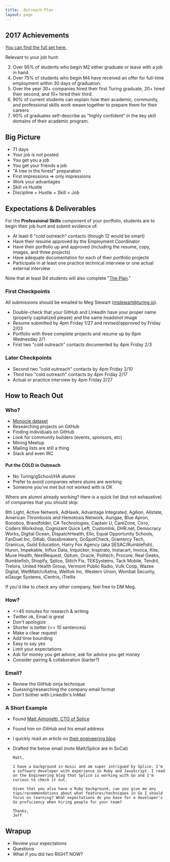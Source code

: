 ```yaml
---
title:  Outreach Plan
layout: page
---
```


## 2017 Achievements

[You can find the full set here.](https://github.com/turingschool/outcomes/blob/master/achievements/2017-year-end.markdown)

Relevant to your job hunt:

3. Over 95% of students who begin M2 either graduate or leave with a job in hand.
4. Over 75% of students who begin M4 have received an offer for full-time employment within 30 days of graduation.
5. Over the year 30+ companies hired their first Turing graduate, 20+ hired their second, and 10+ hired their third.
7. 90% of current students can explain how their academic, community, and professional skills work weave together to prepare them for their careers
8. 90% of graduates self-describe as "highly confident" in the key skill domains of their academic program.

## Big Picture

* 71 days
* Your job is not posted
* You get you a job
* You get your friends a job
* "A tree in the forest" preparation
* First impressions => only impressions
* Work your advantages
* Skill vs Hustle
* Discipline + Hustle + Skill = Job

## Expectations & Deliverables

For the **Professional Skills** component of your portfolio, students are to begin their job hunt and submit evidence of:

* At least 6 "cold outreach" contacts (though 12 would be smart)
* Have their resume approved by the Employment Coordinator
* Have their portfolio up and approved (including the resume, copy, images, and three projects)
* Have adequate documentation for each of their portfolio projects
* Participate in at least one practice technical interview or one actual external interview

Note that at least B4 students will also complete "[The Plan](http://backend.turing.io/module4/projects/the-plan/)."

### First Checkpoints

All submissions should be emailed to Meg Stewart (mstewart@turing.io).

* Double-check that your GitHub and LinkedIn have your proper name (properly capitalized please) and the same headshot image
* Resume submitted by 4pm Friday 1/27 and revised/approved by Friday 2/03
* Portfolio with three complete projects and resume up by 6pm Wednesday 2/1
* First two "cold outreach" contacts documented by 4pm Friday 2/3

### Later Checkpoints

* Second two "cold outreach" contacts by 4pm Friday 2/10
* Third two "cold outreach" contacts by 4pm Friday 2/17
* Actual or practice interview by 4pm Friday 2/27

## How to Reach Out

### Who?

* [Monocle dataset](https://github.com/turingschool/monocle/)
* Researching projects on GitHub
* Finding individuals on GitHub
* Look for community builders (events, sponsors, etc)
* Mining Meetup
* Mailing lists are still a thing
* Slack and even IRC

#### Put the **COLD** in Outreach

* No Turing/gSchool/HA alumni
* Prefer to avoid companies where alums are working
* Someone you've met but not worked with is OK

Where are alumni already working? Here is a quick list (but not exhaustive) of companies that you should skip:

8th Light, Active Network, AdHawk, Advantage Integrated, Agilion, Allstate, American Thrombosis and Hemotosis Network, Aurigae, Blue Apron, Bonobos, Brandfolder, CA Technologies, Captain U, CareZone, Cirro, Coders Workshop, Cognizant Quick Left, CustomInk, DHR.net, Democracy Works, Digital Ocean, DispatchHealth, Ello, Equal Opportunity Schools, FanDuel Inc, Gitlab, Glassbreakers, GoSpotCheck, Gramercy Tech, Granicus, Guild Education, Harry Fox Agency (aka SESAC/Rumblefish), Huron, Impekable, Influx Data, Inquicker, Inspirato, Instacart, Invoca, Kite, Muve Health, NextRequest, Optum, Oracle, Politech, Procore, Real Geeks, Rumblefish, Shopify, Splice, Stitch Fix, TEKSystems, Tack Mobile, Tendril, Trelora, United Health Group, Vermont Public Radio, Vulk Coop, Wazee Digital, WellMatch/Aetna, Welltok Inc, Western Union, Wombat Security, eGauge Systems, iCentris, iTrellis

If you'd like to check any other company, feel free to DM Meg.

### How?

* <=45 minutes for research & writing
* Twitter ok, Email is great
* Don't apologize
* Shorter is better (<= 10 sentences)
* Make a clear request
* Add time bounding
* Easy to say yes
* Limit your expectations
* Ask for money you get advice, ask for advice you get money
* Consider pairing & collaboration (barter?)

### Email?

* Review the GitHub ninja technique
* Guessing/researching the company email format
* Don't bother with LinkedIn's InMail

### A Short Example

* Found [Matt Aimonetti, CTO of Splice](https://matt.aimonetti.net/)
* Found him on GitHub and his email address
* I quickly read an article on [their engineering blog](https://splice.com/blog/category/engineering/)
* Drafted the below email (note Matt/Splice are in SoCal)

      Matt,

      I have a background in music and am super intrigued by Splice. I'm a software developer with experience in Ruby and JavaScript. I read on the Engineering blog that Splice is working with Go and I'm curious to check it out.

      Given that you also have a Ruby background, can you give me any tips/recommendations about what features/techniques in Go I should focus on learning? What expectations do you have for a developer's Go proficiency when hiring people for your team?

      Thanks,
      Jeff

## Wrapup

* Review your expectations
* Questions
* What if you did two RIGHT NOW?
